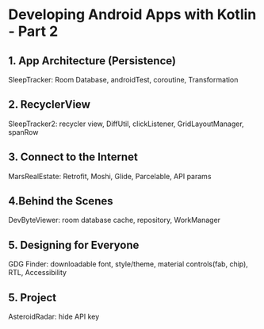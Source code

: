 # Developing Android Apps with Kotlin - Part 2

## 1. App Architecture (Persistence)
SleepTracker: Room Database, androidTest, coroutine, Transformation

## 2. RecyclerView
SleepTracker2: recycler view, DiffUtil, clickListener, GridLayoutManager, spanRow

## 3. Connect to the Internet
MarsRealEstate: Retrofit, Moshi, Glide, Parcelable, API params

## 4.Behind the Scenes
DevByteViewer: room database cache, repository, WorkManager

## 5. Designing for Everyone
GDG Finder: downloadable font, style/theme, material controls(fab, chip), RTL, Accessibility

## 5. Project
AsteroidRadar: hide API key
